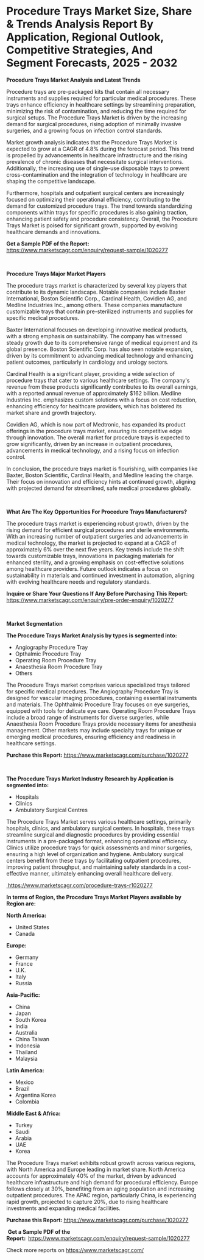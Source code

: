 <p><h1>Procedure Trays Market Size, Share & Trends Analysis Report By Application, Regional Outlook, Competitive Strategies, And Segment Forecasts, 2025 - 2032</h1></p><p><strong>Procedure Trays Market Analysis and Latest Trends</strong></p>
<p><p>Procedure trays are pre-packaged kits that contain all necessary instruments and supplies required for particular medical procedures. These trays enhance efficiency in healthcare settings by streamlining preparation, minimizing the risk of contamination, and reducing the time required for surgical setups. The Procedure Trays Market is driven by the increasing demand for surgical procedures, rising adoption of minimally invasive surgeries, and a growing focus on infection control standards.</p><p>Market growth analysis indicates that the Procedure Trays Market is expected to grow at a CAGR of 4.8% during the forecast period. This trend is propelled by advancements in healthcare infrastructure and the rising prevalence of chronic diseases that necessitate surgical interventions. Additionally, the increasing use of single-use disposable trays to prevent cross-contamination and the integration of technology in healthcare are shaping the competitive landscape.</p><p>Furthermore, hospitals and outpatient surgical centers are increasingly focused on optimizing their operational efficiency, contributing to the demand for customized procedure trays. The trend towards standardizing components within trays for specific procedures is also gaining traction, enhancing patient safety and procedure consistency. Overall, the Procedure Trays Market is poised for significant growth, supported by evolving healthcare demands and innovations.</p></p>
<p><strong>Get a Sample PDF of the Report:&nbsp;</strong> <a href="https://www.marketscagr.com/enquiry/request-sample/1020277?utm_campaign=2528&utm_medium=2&utm_source=Github&utm_content=ia&utm_term=03032025&utm_id=procedure-trays">https://www.marketscagr.com/enquiry/request-sample/1020277</a></p>
<p>&nbsp;</p>
<p><strong>Procedure Trays Major Market Players</strong></p>
<p><p>The procedure trays market is characterized by several key players that contribute to its dynamic landscape. Notable companies include Baxter International, Boston Scientific Corp., Cardinal Health, Covidien AG, and Medline Industries Inc., among others. These companies manufacture customizable trays that contain pre-sterilized instruments and supplies for specific medical procedures. </p><p>Baxter International focuses on developing innovative medical products, with a strong emphasis on sustainability. The company has witnessed steady growth due to its comprehensive range of medical equipment and its global presence. Boston Scientific Corp. has also seen notable expansion, driven by its commitment to advancing medical technology and enhancing patient outcomes, particularly in cardiology and urology sectors.</p><p>Cardinal Health is a significant player, providing a wide selection of procedure trays that cater to various healthcare settings. The company's revenue from these products significantly contributes to its overall earnings, with a reported annual revenue of approximately $162 billion. Medline Industries Inc. emphasizes custom solutions with a focus on cost reduction, enhancing efficiency for healthcare providers, which has bolstered its market share and growth trajectory.</p><p>Covidien AG, which is now part of Medtronic, has expanded its product offerings in the procedure trays market, ensuring its competitive edge through innovation. The overall market for procedure trays is expected to grow significantly, driven by an increase in outpatient procedures, advancements in medical technology, and a rising focus on infection control.</p><p>In conclusion, the procedure trays market is flourishing, with companies like Baxter, Boston Scientific, Cardinal Health, and Medline leading the charge. Their focus on innovation and efficiency hints at continued growth, aligning with projected demand for streamlined, safe medical procedures globally.</p></p>
<p>&nbsp;</p>
<p><strong>What Are The Key Opportunities For Procedure Trays Manufacturers?</strong></p>
<p><p>The procedure trays market is experiencing robust growth, driven by the rising demand for efficient surgical procedures and sterile environments. With an increasing number of outpatient surgeries and advancements in medical technology, the market is projected to expand at a CAGR of approximately 6% over the next five years. Key trends include the shift towards customizable trays, innovations in packaging materials for enhanced sterility, and a growing emphasis on cost-effective solutions among healthcare providers. Future outlook indicates a focus on sustainability in materials and continued investment in automation, aligning with evolving healthcare needs and regulatory standards.</p></p>
<p><strong>Inquire or Share Your Questions If Any Before Purchasing This Report:</strong> <a href="https://www.marketscagr.com/enquiry/pre-order-enquiry/1020277?utm_campaign=2528&utm_medium=2&utm_source=Github&utm_content=ia&utm_term=03032025&utm_id=procedure-trays">https://www.marketscagr.com/enquiry/pre-order-enquiry/1020277</a></p>
<p>&nbsp;</p>
<p><strong>Market Segmentation</strong></p>
<p><strong>The Procedure Trays Market Analysis by types is segmented into:</strong></p>
<p><ul><li>Angiography Procedure Tray</li><li>Opthalmic Procedure Tray</li><li>Operating Room Procedure Tray</li><li>Anaesthesia Room Procedure Tray</li><li>Others</li></ul></p>
<p><p>The Procedure Trays market comprises various specialized trays tailored for specific medical procedures. The Angiography Procedure Tray is designed for vascular imaging procedures, containing essential instruments and materials. The Ophthalmic Procedure Tray focuses on eye surgeries, equipped with tools for delicate eye care. Operating Room Procedure Trays include a broad range of instruments for diverse surgeries, while Anaesthesia Room Procedure Trays provide necessary items for anesthesia management. Other markets may include specialty trays for unique or emerging medical procedures, ensuring efficiency and readiness in healthcare settings.</p></p>
<p><strong>Purchase this Report:&nbsp;</strong><a href="https://www.marketscagr.com/purchase/1020277?utm_campaign=2528&utm_medium=2&utm_source=Github&utm_content=ia&utm_term=03032025&utm_id=procedure-trays">https://www.marketscagr.com/purchase/1020277</a></p>
<p>&nbsp;</p>
<p><strong>The Procedure Trays Market Industry Research by Application is segmented into:</strong></p>
<p><ul><li>Hospitals</li><li>Clinics</li><li>Ambulatory Surgical Centres</li></ul></p>
<p><p>The Procedure Trays Market serves various healthcare settings, primarily hospitals, clinics, and ambulatory surgical centers. In hospitals, these trays streamline surgical and diagnostic procedures by providing essential instruments in a pre-packaged format, enhancing operational efficiency. Clinics utilize procedure trays for quick assessments and minor surgeries, ensuring a high level of organization and hygiene. Ambulatory surgical centers benefit from these trays by facilitating outpatient procedures, improving patient throughput, and maintaining safety standards in a cost-effective manner, ultimately enhancing overall healthcare delivery.</p></p>
<p><a href="https://www.marketscagr.com/procedure-trays-r1020277?utm_campaign=2528&utm_medium=2&utm_source=Github&utm_content=ia&utm_term=03032025&utm_id=procedure-trays">&nbsp;https://www.marketscagr.com/procedure-trays-r1020277</a></p>
<p><strong>In terms of Region, the Procedure Trays Market Players available by Region are:</strong></p>
<p>
    <p> <strong> North America: </strong>
        <ul>
            <li>United States</li>
            <li>Canada</li>
        </ul>
        </p> 
    <p> <strong> Europe: </strong>
        <ul>
            <li>Germany</li>
            <li>France</li>
            <li>U.K.</li>
            <li>Italy</li>
            <li>Russia</li>
        </ul>
        </p> 
    <p> <strong> Asia-Pacific: </strong>
        <ul>
            <li>China</li>
            <li>Japan</li>
            <li>South Korea</li>
            <li>India</li>
            <li>Australia</li>
            <li>China Taiwan</li>
            <li>Indonesia</li>
            <li>Thailand</li>
            <li>Malaysia</li>
        </ul>
        </p> 
    <p> <strong> Latin America: </strong>
        <ul>
            <li>Mexico</li>
            <li>Brazil</li>
            <li>Argentina Korea</li>
            <li>Colombia</li>
        </ul>
        </p> 
    <p> <strong> Middle East & Africa: </strong>
        <ul>
            <li>Turkey</li>
            <li>Saudi</li>
            <li>Arabia</li>
            <li>UAE</li>
            <li>Korea</li>
        </ul>
    </p>
    </p>
<p><p>The Procedure Trays market exhibits robust growth across various regions, with North America and Europe leading in market share. North America accounts for approximately 40% of the market, driven by advanced healthcare infrastructure and high demand for procedural efficiency. Europe follows closely at 30%, benefiting from an aging population and increasing outpatient procedures. The APAC region, particularly China, is experiencing rapid growth, projected to capture 20%, due to rising healthcare investments and expanding medical facilities.</p></p>
<p><strong>Purchase this Report: </strong><a href="https://www.marketscagr.com/purchase/1020277?utm_campaign=2528&utm_medium=2&utm_source=Github&utm_content=ia&utm_term=03032025&utm_id=procedure-trays">https://www.marketscagr.com/purchase/1020277</a></p>
<p>&nbsp;<strong>Get a Sample PDF of the Report:&nbsp;&nbsp;</strong><a href="https://www.marketscagr.com/enquiry/request-sample/1020277?utm_campaign=2528&utm_medium=2&utm_source=Github&utm_content=ia&utm_term=03032025&utm_id=procedure-trays">https://www.marketscagr.com/enquiry/request-sample/1020277</a></p>
<p><strong></strong></p>
<p>Check more reports on <a href="https://www.marketscagr.com/?utm_campaign=2528&utm_medium=2&utm_source=Github&utm_content=ia&utm_term=03032025&utm_id=procedure-trays">https://www.marketscagr.com/</a></p>